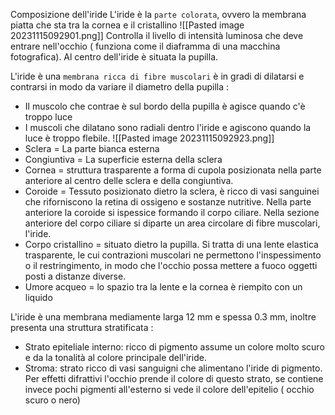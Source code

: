 Composizione dell'iride
L'iride è la `parte colorata`, ovvero la membrana piatta che sta tra la cornea e il cristallino
![[Pasted image 20231115092901.png]]
Controlla il livello di intensità luminosa che deve entrare nell'occhio ( funziona come il diaframma di una macchina fotografica).
Al centro dell'iride è situata la pupilla.

L'iride è una `membrana ricca di fibre muscolari` è in gradi di dilatarsi e contrarsi in modo da variare il diametro della pupilla :
- Il muscolo che contrae è sul bordo della pupilla è agisce quando c'è troppo luce
- I muscoli che dilatano sono radiali dentro l'iride e agiscono quando la luce è troppo flebile.
![[Pasted image 20231115092923.png]]
- Sclera = La parte bianca esterna
- Congiuntiva = La superficie esterna della sclera
- Cornea = struttura trasparente a forma di cupola posizionata nella parte anteriore al centro delle sclera e della congiuntiva.
- Coroide = Tessuto posizionato dietro la sclera, è ricco di vasi sanguinei che riforniscono la retina di ossigeno e sostanze nutritive. Nella parte anteriore la coroide si ispessice formando il corpo ciliare. Nella sezione anteriore del corpo ciliare si diparte un area circolare di fibre muscolari, l'iride.
- Corpo cristallino = situato dietro la pupilla. Si tratta di una lente elastica trasparente, le cui contrazioni muscolari ne permettono l'inspessimento o il restringimento, in modo che l'occhio possa mettere a fuoco oggetti posti a distanze diverse.
- Umore acqueo = lo spazio tra la lente e la cornea è riempito con un liquido

L'iride è una membrana mediamente larga 12 mm e spessa 0.3 mm, inoltre presenta una struttura stratificata :
- Strato epiteliale interno: ricco di pigmento assume un colore molto scuro e da la tonalità al colore principale dell'iride.
- Stroma: strato ricco di vasi sanguigni che alimentano l'iride di pigmento. Per effetti difrattivi l'occhio prende il colore di questo strato, se contiene invece pochi pigmenti all'esterno si vede il colore dell'epitelio ( occhio scuro o nero)